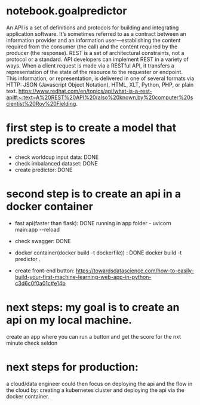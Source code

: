 # notebook.goalpredictor

An API is a set of definitions and protocols for building and integrating application software. It’s sometimes referred to as a contract between an information provider and an information user—establishing the content required from the consumer (the call) and the content required by the producer (the response). 
REST is a set of architectural constraints, not a protocol or a standard. API developers can implement REST in a variety of ways. When a client request is made via a RESTful API, it transfers a representation of the state of the resource to the requester or endpoint. This information, or representation, is delivered in one of several formats via HTTP: JSON (Javascript Object Notation), HTML, XLT, Python, PHP, or plain text.
https://www.redhat.com/en/topics/api/what-is-a-rest-api#:~:text=A%20REST%20API%20(also%20known,by%20computer%20scientist%20Roy%20Fielding.


# first step is to create a model that predicts scores
- check worldcup input data: DONE
- check imbalanced dataset: DONE
- create predictor: DONE

# second step is to create an api in a docker container
- fast api(faster than flask): DONE running in app folder - uvicorn main:app --reload
- check swagger: DONE

- docker container(docker build -t dockerfile)) : DONE
docker build -t predictor .
- create front-end button:
https://towardsdatascience.com/how-to-easily-build-your-first-machine-learning-web-app-in-python-c3d6c0f0a01c#e14b

# next steps: my goal is to create an api on my local machine. 
create an app where you can run a button and get the score for the nxt minute
check seldon

# next steps for production:
a cloud/data engineer could then focus on deploying the api and the flow in the cloud by:
creating a kubernetes cluster and deploying the api via the docker container.